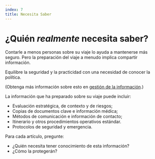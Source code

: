 ```yaml
---
index: 7
title: Necesita Saber
---
```

# ¿Quién *realmente* necesita saber?

Contarle a menos personas sobre su viaje lo ayuda a mantenerse más seguro. Pero la preparación del viaje a menudo implica compartir información.

Equilibre la seguridad y la practicidad con una necesidad de conocer la política.

(Obtenga más información sobre esto en [gestión de la información](umbrella://information/managing-information).)

La información que ha preparado sobre su viaje puede incluir:

*   Evaluación estratégica, de contexto y de riesgos;
*   Copias de documentos clave e información médica;
*   Métodos de comunicación e información de contacto;
*   Itinerario y otros procedimientos operativos estándar.
*   Protocolos de seguridad y emergencia.

Para cada artículo, pregunte:

*   ¿Quién necesita tener conocimiento de esta información?
*   ¿Cómo la protegerán?